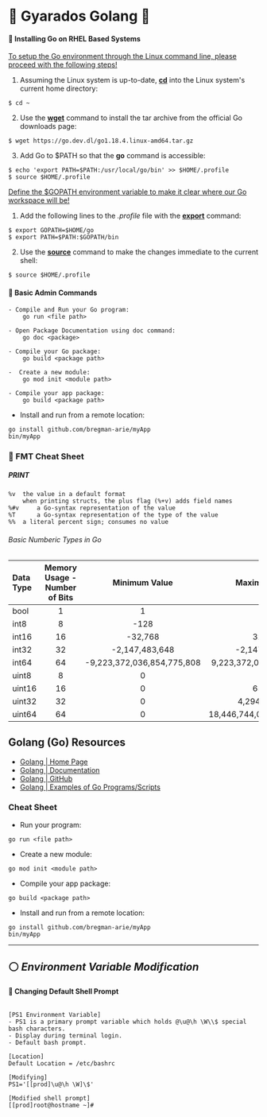 # :whale: Gyarados Golang :whale2:






<!--Linux/BSD_Install-->
#### 🔵 Installing Go on RHEL Based Systems
<ins>To setup the Go environment through the Linux command line, please proceed with the following steps!</ins>
1. Assuming the Linux system is up-to-date, [**cd**](https://man7.org/linux/man-pages/man1/cd.1p.html) into the Linux system's current home directory:
```
$ cd ~
```
2. Use the [**wget**](https://man7.org/linux/man-pages/man1/wget.1.html) command to install the tar archive from the official Go downloads page:
```
$ wget https://go.dev.dl/go1.18.4.linux-amd64.tar.gz
```
3. Add Go to $PATH so that the **go** command is accessible:
```
$ echo 'export PATH=$PATH:/usr/local/go/bin' >> $HOME/.profile
$ source $HOME/.profile
```
<ins>Define the $GOPATH environment variable to make it clear where our Go workspace will be!</ins>
1. Add the following lines to the _.profile_ file with the [**export**](https://www.man7.org/linux/man-pages/man1/export.1p.html) command:
```
$ export GOPATH=$HOME/go
$ export PATH=$PATH:$GOPATH/bin
```
2. Use the [**source**]() command to make the changes immediate to the current shell:
```
$ source $HOME/.profile
```















#### 🔵 Basic Admin Commands
```
- Compile and Run your Go program:
    go run <file path>

- Open Package Documentation using doc command:
    go doc <package>

- Compile your Go package:
    go build <package path>

-  Create a new module:
    go mod init <module path>

- Compile your app package:
    go build <package path>
```

* Install and run from a remote location:

```
go install github.com/bregman-arie/myApp
bin/myApp
```

### 🔵 FMT Cheat Sheet
##### PRINT
```
%v	the value in a default format
	when printing structs, the plus flag (%+v) adds field names   
%#v 	a Go-syntax representation of the value
%T  	a Go-syntax representation of the type of the value
%%	a literal percent sign; consumes no value
```

###### Basic Numberic Types in Go
Data Type | Memory Usage - Number of Bits | Minimum Value | Maximum Value
:------|:------:|:------:|:------:
bool | 1 | 1 | 1
int8 | 8 | -128 | 127
int16 | 16 | -32,768 | 32,767
int32 | 32 | -2,147,483,648 | -2,147,483,647
int64 | 64 | -9,223,372,036,854,775,808 | 9,223,372,036,854,775,807
uint8 | 8 | 0 | 225
uint16 | 16 | 0 | 65,535
uint32 | 32 | 0 | 4,294,967,295
uint64 | 64 | 0 | 18,446,744,073,709,551,615


## Golang (Go) Resources
- [Golang | Home Page](https://go.dev/)
- [Golang | Documentation](https://go.dev/doc/)
- [Golang | GitHub](https://github.com/golang)
- [Golang | Examples of Go Programs/Scripts](https://golangexample.com/)

### Cheat Sheet

* Run your program:

```
go run <file path>
```
* Create a new module:

```
go mod init <module path>
```

* Compile your app package:

```
go build <package path>
```

* Install and run from a remote location:

```
go install github.com/bregman-arie/myApp
bin/myApp
```

___
## :white_circle: *Environment Variable Modification*
  <!-- Default Shell EV -->
#### :small_blue_diamond: Changing Default Shell Prompt
```

[PS1 Environment Variable]
- PS1 is a primary prompt variable which holds @\u@\h \W\\$ special bash characters. 
- Display during terminal login.
- Default bash prompt.

[Location]
Default Location = /etc/bashrc

[Modifying]
PS1='[[prod]\u@\h \W]\$' 

[Modified shell prompt]
[[prod]root@hostname ~]#
````
